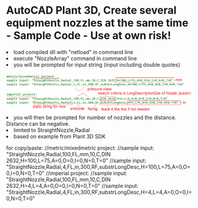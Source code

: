 # AutoCAD Plant 3D, Create several equipment nozzles at the same time - Sample Code - Use at own risk!

<li>load compiled dll with "netload" in command line</li>
<li>execute "NozzleArray" command in command line</li>
<li>you will be prompted for input string (input including double quotes)</li><br>
<img src="https://github.com/Henaccount/NozzleArray/blob/master/nozzleArry-Input.png"><br>
<li>you will then be prompted for number of nozzles and the distance. Distance can be negative.</li>
<li>limited to StraightNozzle,Radial</li>
<li>based on example from Plant 3D SDK</li>


for copy/paste:
//metric/mixedmetric project:
//sample input: "StraightNozzle,Radial,100,FL,mm,10,C,DIN 2632,H=100,L=75,A=0,O=0,I=0,N=0,T=0"
//sample input: "StraightNozzle,Radial,4,FL,in,300,RF,substrLongDesc,H=100,L=75,A=0,O=0,I=0,N=0,T=0"
//imperial project:
//sample input: "StraightNozzle,Radial,100,FL,mm,10,C,DIN 2632,H=4,L=4,A=0,O=0,I=0,N=0,T=0"
//sample input: "StraightNozzle,Radial,4,FL,in,300,RF,substrLongDesc,H=4,L=4,A=0,O=0,I=0,N=0,T=0"
